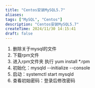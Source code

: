 ```yaml
---
title: "Centos安装MySQL5.7"
aliases: 
tags: ["MySQL", "Centos"]
description: "Centos安装MySQL5.7"
createTime: 2024/11/30 14:15:41
draft: false
---
```



1. 删除关于mysql的文件
2. 下载rpm文件
3. 进入rpm文件夹   执行  yum install *.rpm
4. 初始化：mysqld --initialize --console
5. 启动：systemctl start mysqld
6. 查看初始密码：登录后修改密码